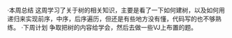 ·本周总结
  这周学习了关于树的相关知识，主要是看了一下如何建树，以及如何用递归来实现前序，中序，后序遍历，但还是有些地方没有懂，代码写的也不够熟练。
·下周计划
  争取把树的内容给学会，然后去做一些VJ上布置的题。
